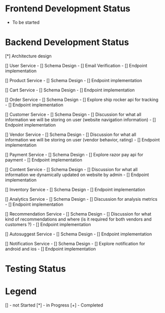 # Frontend Development Status
 - To be started

# Backend Development Status
 [*] Architecture design

 [] User Service
    - [] Schema Design
    - [] Email Verification
    - [] Endpoint implementation

 [] Product Service
    - [] Schema Design
    - [] Endpoint implementation

 [] Cart Service
    - [] Schema Design
    - [] Endpoint implementation

 [] Order Service
    - [] Schema Design
    - [] Explore ship rocker api for tracking
    - [] Endpoint implementation

 [] Customer Service
    - [] Schema Design
    - [] Discussion for what all information we will be storing on user (website navigation information)
    - [] Endpoint implementation

 [] Vendor Service
    - [] Schema Design
    - [] Discussion for what all information we will be storing on user (vendor behavior, rating)
    - [] Endpoint implementation

 [] Payment Service
    - [] Schema Design
    - [] Explore razor pay api for payment
    - [] Endpoint implementation

 [] Content Service
    - [] Schema Design
    - [] Discussion for what all information we dynamically updated on website by admin
    - [] Endpoint implementation

 [] Inventory Service
    - [] Schema Design
    - [] Endpoint implementation

 [] Analytics Service
    - [] Schema Design
    - [] Discussion for analysis metrics
    - [] Endpoint implementation

 [] Recommendation Service
    - [] Schema Design
    - [] Discussion for what kind of recommendations and where (is it required for both vendors and customers ?)
    - [] Endpoint implementation

 [] Autosuggest Service
    - [] Schema Design
    - [] Endpoint implementation

 [] Notification Service
    - [] Schema Design
    - [] Explore notification for android and ios
    - [] Endpoint implementation

# Testing Status



# Legend
[] - not Started
[*] - in Progress
[+] - Completed